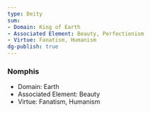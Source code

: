 ```yaml
---
type: Deity
sum:
- Domain: King of Earth
- Associated Element: Beauty, Perfectionism
- Virtue: Fanatism, Humanism
dg-publish: true
---
```

### Nomphis
- Domain: Earth
- Associated Element: Beauty
- Virtue: Fanatism, Humanism 